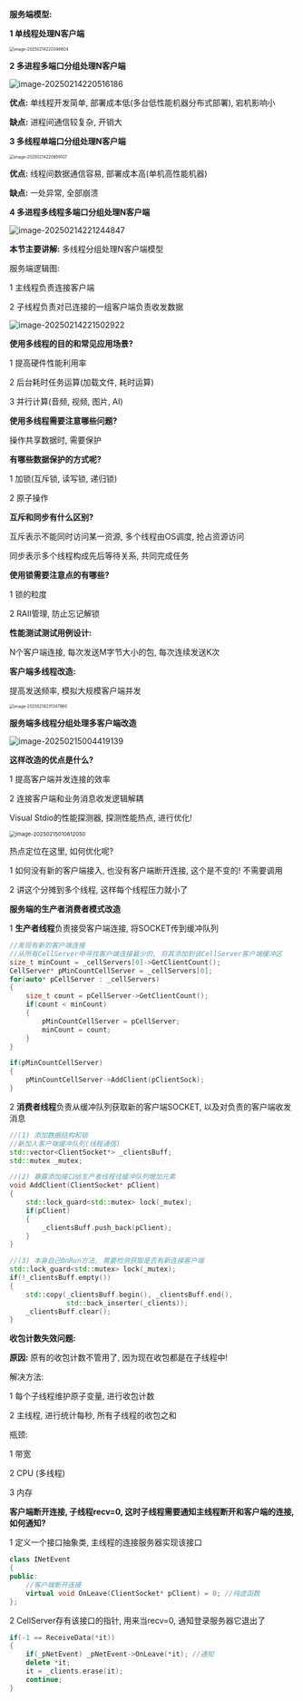 **服务端模型:** 

**1 单线程处理N客户端**

<img src="%E5%A4%9A%E7%BA%BF%E7%A8%8B%E7%BD%91%E7%BB%9C%E7%A8%8B%E5%BA%8F/image-20250214220346604.png" alt="image-20250214220346604" style="zoom:50%;" />

**2 多进程多端口分组处理N客户端**

![image-20250214220516186](%E5%A4%9A%E7%BA%BF%E7%A8%8B%E7%BD%91%E7%BB%9C%E7%A8%8B%E5%BA%8F/image-20250214220516186.png)

**优点:** 单线程开发简单, 部署成本低(多台低性能机器分布式部署), 宕机影响小

**缺点:** 进程间通信较复杂, 开销大



**3 多线程单端口分组处理N客户端**

<img src="%E5%A4%9A%E7%BA%BF%E7%A8%8B%E7%BD%91%E7%BB%9C%E7%A8%8B%E5%BA%8F/image-20250214220859107.png" alt="image-20250214220859107" style="zoom:50%;" />

**优点:** 线程间数据通信容易, 部署成本高(单机高性能机器)

**缺点:** 一处异常, 全部崩溃



**4 多进程多线程多端口分组处理N客户端**

![image-20250214221244847](%E5%A4%9A%E7%BA%BF%E7%A8%8B%E7%BD%91%E7%BB%9C%E7%A8%8B%E5%BA%8F/image-20250214221244847.png)





**本节主要讲解:** 多线程分组处理N客户端模型

服务端逻辑图: 

1 主线程负责连接客户端

2 子线程负责对已连接的一组客户端负责收发数据

![image-20250214221502922](%E5%A4%9A%E7%BA%BF%E7%A8%8B%E7%BD%91%E7%BB%9C%E7%A8%8B%E5%BA%8F/image-20250214221502922.png)



**使用多线程的目的和常见应用场景?**

1 提高硬件性能利用率

2 后台耗时任务运算(加载文件, 耗时运算)

3 并行计算(音频, 视频, 图片, AI)



**使用多线程需要注意哪些问题?**

操作共享数据时, 需要保护



**有哪些数据保护的方式呢?** 

1 加锁(互斥锁, 读写锁, 递归锁)

2 原子操作



**互斥和同步有什么区别?** 

互斥表示不能同时访问某一资源,  多个线程由OS调度, 抢占资源访问

同步表示多个线程构成先后等待关系, 共同完成任务



**使用锁需要注意点的有哪些?** 

1 锁的粒度

2 RAII管理, 防止忘记解锁





**性能测试测试用例设计:** 

N个客户端连接, 每次发送M字节大小的包, 每次连续发送K次





**客户端多线程改造:** 

提高发送频率, 模拟大规模客户端并发

<img src="%E5%A4%9A%E7%BA%BF%E7%A8%8B%E7%BD%91%E7%BB%9C%E7%A8%8B%E5%BA%8F/image-20250214231347960.png" alt="image-20250214231347960" style="zoom:50%;" />







**服务端多线程分组处理多客户端改造**

![image-20250215004419139](%E5%A4%9A%E7%BA%BF%E7%A8%8B%E7%BD%91%E7%BB%9C%E7%A8%8B%E5%BA%8F/image-20250215004419139.png)

**这样改造的优点是什么?** 

1 提高客户端并发连接的效率

2 连接客户端和业务消息收发逻辑解耦





Visual Stdio的性能探测器, 探测性能热点, 进行优化!

<img src="%E5%A4%9A%E7%BA%BF%E7%A8%8B%E7%BD%91%E7%BB%9C%E7%A8%8B%E5%BA%8F/image-20250215010612050.png" alt="image-20250215010612050" style="zoom: 67%;" />

热点定位在这里, 如何优化呢? 

1 如何没有新的客户端接入, 也没有客户端断开连接,  这个是不变的! 不需要调用

2 讲这个分摊到多个线程, 这样每个线程压力就小了





**服务端的生产者消费者模式改造**

1 **生产者线程**负责接受客户端连接, 将SOCKET传到缓冲队列

```c++
//发现有新的客户端连接
//从所有CellServer中寻找客户端连接最少的, 将其添加到该CellServer客户端缓冲区
size_t minCount = _cellServers[0]->GetClientCount();
CellServer* pMinCountCellServer = _cellServers[0];
for(auto* pCellServer : _cellServers)
{
    size_t count = pCellServer->GetClientCount();
    if(count < minCount)
    {
        pMinCountCellServer = pCellServer;
        minCount = count;
    }
}

if(pMinCountCellServer)
{
    pMinCountCellServer->AddClient(pClientSock);
}
```



2 **消费者线程**负责从缓冲队列获取新的客户端SOCKET, 以及对负责的客户端收发消息

```c++
//(1) 添加数据结构和锁
//新加入客户端缓冲队列(线程通信)
std::vector<ClientSocket*> _clientsBuff;
std::mutex _mutex;

//(2) 暴露添加接口给生产者线程往缓冲队列增加元素
void AddClient(ClientSocket* pClient)
{
    std::lock_guard<std::mutex> lock(_mutex);
    if(pClient)
    {
        _clientsBuff.push_back(pClient);
    }
}

//(3) 本身自己OnRun方法, 需要检测获取是否有新连接客户端
std::lock_guard<std::mutex> lock(_mutex);
if(!_clientsBuff.empty())
{
    std::copy(_clientsBuff.begin(), _clientsBuff.end(), 
              std::back_inserter(_clients));
    _clientsBuff.clear();
}
```



**收包计数失效问题:** 

**原因:** 原有的收包计数不管用了, 因为现在收包都是在子线程中! 

解决方法: 

1 每个子线程维护原子变量, 进行收包计数

2 主线程, 进行统计每秒, 所有子线程的收包之和



瓶颈: 

1 带宽

2 CPU (多线程)

3 内存





**客户端断开连接, 子线程recv=0,  这时子线程需要通知主线程断开和客户端的连接, 如何通知?**

1 定义一个接口抽象类,  主线程的连接服务器实现该接口

```c++
class INetEvent
{
public:
    //客户端断开连接
    virtual void OnLeave(ClientSocket* pClient) = 0; //纯虚函数 
};
```

2 CellServer存有该接口的指针, 用来当recv=0, 通知登录服务器它退出了

```c++
if(-1 == ReceiveData(*it))
{
    if(_pNetEvent) _pNetEvent->OnLeave(*it); //通知
    delete *it;
    it = _clients.erase(it);
    continue;
}
```






